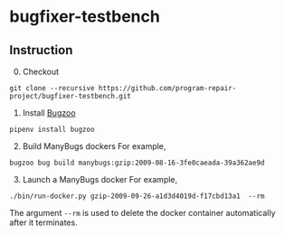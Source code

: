 # bugfixer-testbench

## Instruction
0. Checkout
```
git clone --recursive https://github.com/program-repair-project/bugfixer-testbench.git
```

1. Install [Bugzoo](https://github.com/squaresLab/BugZoo)
```
pipenv install bugzoo
```

2. Build ManyBugs dockers
For example,
```
bugzoo bug build manybugs:gzip:2009-08-16-3fe0caeada-39a362ae9d
```

3. Launch a ManyBugs docker
For example,
```
./bin/run-docker.py gzip-2009-09-26-a1d3d4019d-f17cbd13a1  --rm
```
The argument `--rm` is used to delete the docker container automatically after it terminates.
